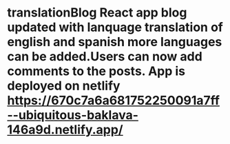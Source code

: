 # translationBlog React app blog updated with lanquage translation of english and spanish more languages can be added.Users can now add comments to the posts. App is deployed on netlify https://670c7a6a681752250091a7ff--ubiquitous-baklava-146a9d.netlify.app/
